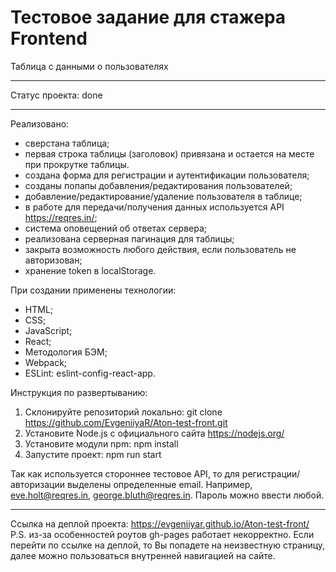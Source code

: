 # Тестовое задание для стажера Frontend #

Таблица с данными о пользователях

---

Статус проекта: done

---

Реализовано:
* сверстана таблица;
* первая строка таблицы (заголовок) привязана и остается на месте при прокрутке таблицы.
* создана форма для регистрации и аутентификации пользователя;
* созданы попапы добавления/редактирования пользователей;
* добавление/редактирование/удаление пользователя в таблице;
* в работе для передачи/получения данных используется API https://reqres.in/;
* система оповещений об ответах сервера;
* реализована серверная пагинация для таблицы;
* закрыта возможность любого действия, если пользователь не авторизован;
* хранение token в localStorage.

При создании применены технологии:
* HTML;
* CSS;
* JavaScript;
* React;
* Методология БЭМ;
* Webpack;
* ESLint: eslint-config-react-app.

Инструкция по развертыванию:
1. Склонируйте репозиторий локально: git clone https://github.com/EvgeniiyaR/Aton-test-front.git
2. Установите Node.js с официального сайта https://nodejs.org/
3. Установите модули npm: npm install
4. Запустите проект: npm run start

Так как используется стороннее тестовое API, то для регистрации/авторизации выделены определенные email. Например, eve.holt@reqres.in, george.bluth@reqres.in. Пароль можно ввести любой.

---

Ссылка на деплой проекта: https://evgeniiyar.github.io/Aton-test-front/
P.S. из-за особенностей роутов gh-pages работает некорректно. Если перейти по ссылке на деплой, то Вы попадете на неизвестную страницу, далее можно пользоваться внутренней навигацией на сайте.
